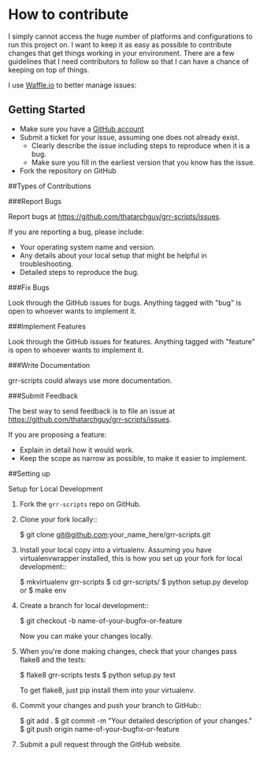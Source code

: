 # How to contribute

I simply cannot access the huge number of platforms and configurations to run this project on.
I want to keep it as easy as possible to contribute changes that
get things working in your environment. There are a few guidelines that I
need contributors to follow so that I can have a chance of keeping on
top of things.

I use [Waffle.io](https://waffle.io/thatarchguy/grr-scripts) to better manage issues:

## Getting Started

* Make sure you have a [GitHub account](https://github.com/signup/free)
* Submit a ticket for your issue, assuming one does not already exist.
  * Clearly describe the issue including steps to reproduce when it is a bug.
  * Make sure you fill in the earliest version that you know has the issue.
* Fork the repository on GitHub

##Types of Contributions

###Report Bugs

Report bugs at https://github.com/thatarchguy/grr-scripts/issues.

If you are reporting a bug, please include:

* Your operating system name and version.
* Any details about your local setup that might be helpful in troubleshooting.
* Detailed steps to reproduce the bug.

###Fix Bugs

Look through the GitHub issues for bugs. Anything tagged with "bug"
is open to whoever wants to implement it.

###Implement Features

Look through the GitHub issues for features. Anything tagged with "feature"
is open to whoever wants to implement it.

###Write Documentation

grr-scripts could always use more documentation.

###Submit Feedback

The best way to send feedback is to file an issue at https://github.com/thatarchguy/grr-scripts/issues.

If you are proposing a feature:

* Explain in detail how it would work.
* Keep the scope as narrow as possible, to make it easier to implement.


##Setting up

Setup for Local Development

1. Fork the `grr-scripts` repo on GitHub.
2. Clone your fork locally::

    $ git clone git@github.com:your_name_here/grr-scripts.git

3. Install your local copy into a virtualenv. Assuming you have virtualenvwrapper installed, this is how you set up your fork for local development::

    $ mkvirtualenv grr-scripts
    $ cd grr-scripts/
    $ python setup.py develop
or
    $ make env

4. Create a branch for local development::

    $ git checkout -b name-of-your-bugfix-or-feature
   
   Now you can make your changes locally.

5. When you're done making changes, check that your changes pass flake8 and the tests:

    $ flake8 grr-scripts tests
    $ python setup.py test

   To get flake8, just pip install them into your virtualenv. 

6. Commit your changes and push your branch to GitHub::

    $ git add .
    $ git commit -m "Your detailed description of your changes."
    $ git push origin name-of-your-bugfix-or-feature

7. Submit a pull request through the GitHub website.




